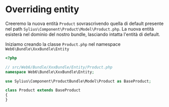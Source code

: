 Overriding entity
====
Creeremo la nuova entità `Product` sovrascrivendo quella di default presente nel path `Sylius\Component\Product\Model\Product.php`. La nuova entità esisterà nel dominio del nostro bundle, lasciando intatta l'entità di default.

Iniziamo creando la classe `Product.php` nel namespace `Web6\Bundle\XxxBundle\Entity`

```php
<?php

// src/Web6/Bundle/XxxBundle/Entity/Product.php
namespace Web6\Bundle\XxxBundle\Entity;

use Sylius\Component\ProductBundle\Model\Product as BaseProduct;

class Product extends BaseProduct
{
}
```
